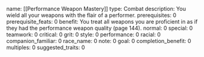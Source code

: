 name: [[Performance Weapon Mastery]]
type: Combat
description: You wield all your weapons with the flair of a performer.
prerequisites: 0
prerequisite_feats: 0
benefit: You treat all weapons you are proficient in as if they had the performance weapon quality (page 144).
normal: 0
special: 0
teamwork: 0
critical: 0
grit: 0
style: 0
performance: 0
racial: 0
companion_familiar: 0
race_name: 0
note: 0
goal: 0
completion_benefit: 0
multiples: 0
suggested_traits: 0
